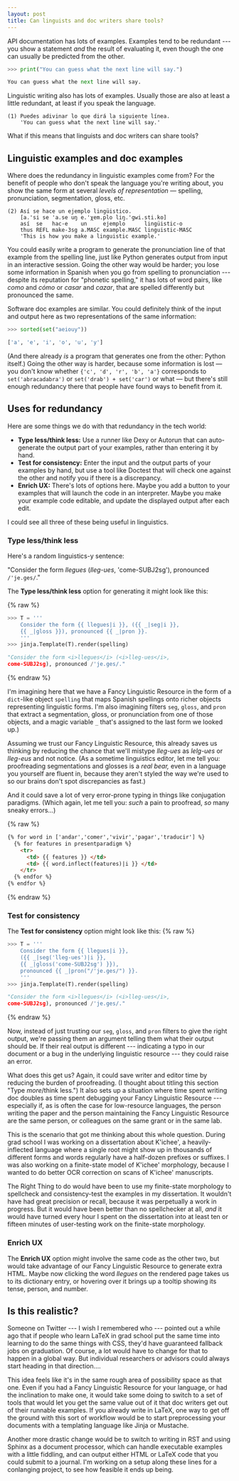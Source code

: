 ```yaml
---
layout: post
title: Can linguists and doc writers share tools?
---
```


API documentation has lots of examples. Examples tend to be redundant
---you show a statement *and* the result of evaluating it, even though
the one can usually be predicted from the other.

```python
>>> print("You can guess what the next line will say.") 

You can guess what the next line will say.
```

Linguistic writing also has lots of examples. Usually those are also at
least a little redundant, at least if you speak the language.

    (1) Puedes adivinar lo que dirá la siguiente línea.  
        'You can guess what the next line will say.'

What if this means that linguists and doc writers can share tools?

Linguistic examples and doc examples
------------------------------------

Where does the redundancy in linguistic examples come from? For the
benefit of people who don't speak the language you're writing about, you
show the same form at several *levels of representation* — spelling,
pronunciation, segmentation, gloss, etc.

    (2) Así se hace un ejemplo lingüistico.
        [a.'si se 'a.se uŋ e.'χem.plo liŋ.'gwi.sti.ko]
        así  se   hac-e    un     ejemplo      lingüistic-o
        thus REFL make-3sg a.MASC example.MASC linguistic-MASC
        'This is how you make a linguistic example.'

You could easily write a program to generate the pronunciation line of
that example from the spelling line, just like Python generates output
from input in an interactive session. Going the other way would be
harder; you lose some information in Spanish when you go from spelling
to pronunciation --- despite its reputation for "phonetic spelling," it
has lots of word pairs, like *como* and
*cómo* or *casar* and *cazar*,
that are spelled differently but pronounced the same.

Software doc examples are similar. You could definitely think of the
input and output here as two representations of the same information:

```python
>>> sorted(set("aeiouy"))  

['a', 'e', 'i', 'o', 'u', 'y']
```

(And there already *is* a program that generates one from the other:
Python itself.) Going the other way is harder, because some information
is lost — you don't know whether `{'c', 'd', 'r', 'b', 'a'}` corresponds
to `set('abracadabra')` or `set('drab') + set('car')` or what — but
there's still enough redundancy there that people have found ways to
benefit from it.

Uses for redundancy
-------------------

Here are some things we do with that redundancy in the tech world:

-   **Type less/think less:** Use a runner like Dexy or Autorun that can
    auto-generate the output part of your examples, rather than entering
    it by hand.
-   **Test for consistency:** Enter the input and the output parts of
    your examples by hand, but use a tool like Doctest that will check
    one against the other and notify you if there is a discrepancy.
-   **Enrich UX:** There's lots of options here. Maybe you add a button
    to your examples that will launch the code in an interpreter. Maybe
    you make your example code editable, and update the displayed output
    after each edit.

I could see all three of these being useful in linguistics.

### Type less/think less

Here's a random linguistics-y sentence:

"Consider the form *llegues* (*lleg-ues*, 'come-SUBJ2sg'), pronounced
 `/'je.ges/`."

The **Type less/think less** option for generating it might look like
this:

{% raw %}
```python
>>> T = '''
    Consider the form {{ llegues|i }}, ({{ _|seg|i }},
    {{ _|gloss }}), pronounced {{ _|pron }}.
    '''
>>> jinja.Template(T).render(spelling)

"Consider the form <i>llegues</i> (<i>lleg-ues</i>, 
come-SUBJ2sg), pronounced /'je.ges/."
```
{% endraw %}

I'm imagining here that we have a Fancy Linguistic Resource in the form
of a `dict`-like object `spelling` that maps Spanish spellings onto
richer objects representing linguistic forms. I'm also imagining filters
`seg`, `gloss`, and `pron` that extract a segmentation, gloss, or
pronunciation from one of those objects, and a magic variable `_` that's
assigned to the last form we looked up.)

Assuming we trust our Fancy Linguistic Resource, this already saves us
thinking by reducing the chance that we'll mistype *lleg-ues* as *lelg-ues* or *lleg-eus* and not notice. (As a sometime
linguistics editor, let me tell you: proofreading segmentations and
glosses is a *real bear,* even in a language you yourself are fluent in,
because they aren't styled the way we're used to so our brains don't
spot discrepancies as fast.)

And it could save a lot of very error-prone typing in things like
conjugation paradigms. (Which again, let me tell you: *such* a pain to
proofread, *so* many sneaky errors...)

{% raw %}
```html
{% for word in ['andar','comer','vivir','pagar','traducir'] %}
  {% for features in presentparadigm %}
    <tr>
      <td> {{ features }} </td>
      <td> {{ word.inflect(features)|i }} </td>
    </tr>
  {% endfor %}
{% endfor %}
```
{% endraw %}

### Test for consistency

The **Test for consistency** option might look like this:
{% raw %}
```python
>>> T = '''
    Consider the form {{ llegues|i }}, 
    ({{ _|seg('lleg-ues')|i }},
    {{ _|gloss('come-SUBJ2sg') }}), 
    pronounced {{ _|pron("/'je.ges/") }}.
    '''
>>> jinja.Template(T).render(spelling)

"Consider the form <i>llegues</i> (<i>lleg-ues</i>, 
come-SUBJ2sg), pronounced /'je.ges/."
```
{% endraw %}

Now, instead of just trusting our `seg`, `gloss`, and `pron` filters to
give the right output, we're passing them an argument telling them what
their output should be. If their real output is different --- indicating
a typo in our document or a bug in the underlying linguistic resource
--- they could raise an error.

What does this get us? Again, it could save writer and editor time by
reducing the burden of proofreading. (I thought about titling this
section "Type *more*/think less.") It also sets up a situation where
time spent writing doc doubles as time spent debugging your Fancy
Linguistic Resource --- especially if, as is often the case for
low-resource languages, the person writing the paper and the person
maintaining the Fancy Linguistic Resource are the same person, or
colleagues on the same grant or in the same lab.

This is the scenario that got me thinking about this whole question.
During grad school I was working on a dissertation about K'ichee', a
heavily-inflected language where a single root might show up in
thousands of different forms and words regularly have a half-dozen
prefixes or suffixes. I was also working on a finite-state model of
K'ichee' morphology, because I wanted to do better OCR correction on
scans of K'ichee' manuscripts.

The Right Thing to do would have been to use my finite-state morphology
to spellcheck and consistency-test the examples in my dissertation. It
wouldn't have had great precision or recall, because it was perpetually
a work in progress. But it would have been better than no spellchecker
at all, *and* it would have turned every hour I spent on the
dissertation into at least ten or fifteen minutes of user-testing work
on the finite-state morphology.

### Enrich UX

The **Enrich UX** option might involve the same code as the other two,
but would take advantage of our Fancy Linguistic Resource to generate
extra HTML. Maybe now clicking the word *llegues* on the rendered page
takes us to its dictionary entry, or hovering over it brings up a
tooltip showing its tense, person, and number.

Is this realistic?
------------------

Someone on Twitter --- I wish I remembered who --- pointed out a while
ago that if people who learn LaTeX in grad school put the same time into
learning to do the same things with CSS, they'd have guaranteed fallback
jobs on graduation. Of course, a lot would have to change for that to
happen in a global way. But individual researchers or advisors could
always start heading in that direction….

This idea feels like it's in the same rough area of possibility space as
that one. Even if you had a Fancy Linguistic Resource for your language,
or had the inclination to make one, it would take some doing to switch
to a set of tools that would let you get the same value out of it that
doc writers get out of their runnable examples. If you already write in
LaTeX, one way to get off the ground with this sort of workflow would be
to start preprocessing your documents with a templating language like
Jinja or Mustache.

Another more drastic change would be to switch to writing in RST and
using Sphinx as a document processor, which can handle executable
examples with a little fiddling, and can output either HTML or LaTeX
code that you could submit to a journal. I'm working on a setup along
these lines for a conlanging project, to see how feasible it ends up
being.

